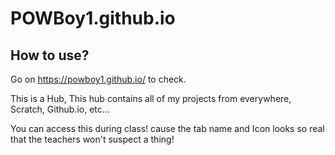 # POWBoy1.github.io
## How to use?

Go on https://powboy1.github.io/ to check.

This is a Hub, This hub contains all of my projects from everywhere, Scratch, Github.io, etc...

You can access this during class! cause the tab name and Icon looks so real that the teachers won't suspect a thing!

